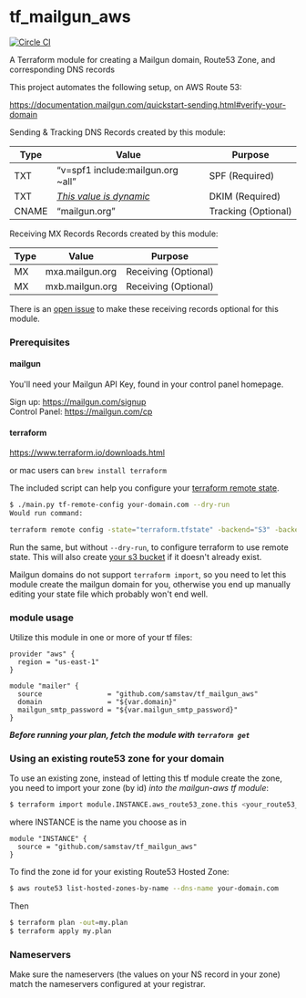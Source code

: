 # tf_mailgun_aws  
[![Circle CI](https://circleci.com/gh/samstav/tf_mailgun_aws/tree/master.svg?style=shield)](https://circleci.com/gh/samstav/tf_mailgun_aws)

A Terraform module for creating a Mailgun domain, Route53 Zone, and corresponding DNS records

This project automates the following setup, on AWS Route 53:

https://documentation.mailgun.com/quickstart-sending.html#verify-your-domain

Sending & Tracking DNS Records created by this module:  

| Type | Value | Purpose |
| --- | --- | ---|
| TXT | “v=spf1 include:mailgun.org ~all” | SPF (Required) |
| TXT | [_This value is dynamic_](https://documentation.mailgun.com/quickstart-sending.html#add-sending-tracking-dns-records)| DKIM (Required) |
| CNAME | “mailgun.org” | Tracking (Optional) |

Receiving MX Records Records created by this module:  

| Type | Value | Purpose |
| --- | --- | ---|
| MX | mxa.mailgun.org | Receiving (Optional) |
| MX | mxb.mailgun.org	| Receiving (Optional) |

There is an [open issue](https://github.com/samstav/tf_mailgun_aws/issues/1) to make these receiving records optional for this module. 

### Prerequisites

#### mailgun

You'll need your Mailgun API Key, found in your control panel homepage. 

Sign up: https://mailgun.com/signup  
Control Panel: https://mailgun.com/cp

#### terraform

https://www.terraform.io/downloads.html

or mac users can `brew install terraform`

The included script can help you configure your [terraform remote state](https://www.terraform.io/docs/state/remote/).

```bash
$ ./main.py tf-remote-config your-domain.com --dry-run
Would run command:

terraform remote config -state="terraform.tfstate" -backend="S3" -backend-config="bucket=terraform-state-your-domain-dot-com" -backend-config="key=terraform.tfstate" -backend-config="region=us-east-1" -backend-config="encrypt=1"
```

Run the same, but without `--dry-run`, to configure terraform to use remote state. This will also create [your s3 bucket](https://www.terraform.io/docs/state/remote/s3.html) if it doesn't already exist.

Mailgun domains do not support `terraform import`, so you need to let this module
create the mailgun domain for you, otherwise you end up manually editing your
state file which probably won't end well.

### module usage

Utilize this module in one or more of your tf files:

```hcl
provider "aws" {
  region = "us-east-1"
}

module "mailer" {
  source                = "github.com/samstav/tf_mailgun_aws"
  domain                = "${var.domain}"
  mailgun_smtp_password = "${var.mailgun_smtp_password}"
}
```

__*Before running your plan, fetch the module with `terraform get`*__


### Using an existing route53 zone for your domain

To use an existing zone, instead of letting this tf module create the zone,
you need to import your zone (by id) *into the mailgun-aws tf module*:

```bash
$ terraform import module.INSTANCE.aws_route53_zone.this <your_route53_zone_id>
```

where INSTANCE is the name you choose as in

```hcl
module "INSTANCE" {
  source = "github.com/samstav/tf_mailgun_aws"
}
```

To find the zone id for your existing Route53 Hosted Zone:

```bash
$ aws route53 list-hosted-zones-by-name --dns-name your-domain.com
```

Then

```bash
$ terraform plan -out=my.plan
$ terraform apply my.plan
```

### Nameservers

Make sure the nameservers (the values on your NS record in your zone) match the nameservers configured at your registrar.
